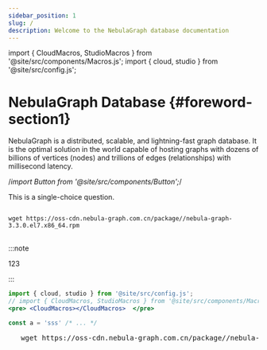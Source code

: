 ```yaml
---
sidebar_position: 1
slug: /
description: Welcome to the NebulaGraph database documentation
---
```

import { CloudMacros, StudioMacros } from '@site/src/components/Macros.js';
import { cloud, studio } from '@site/src/config.js';


# NebulaGraph Database {#foreword-section1}

NebulaGraph is a distributed, <CloudMacros></CloudMacros> scalable, and lightning-fast graph database. It is the optimal solution in the world capable of hosting graphs with dozens of billions of vertices (nodes) and trillions of edges (relationships) with millisecond latency.

<!-- import Test from '@site/src/components/Test'; -->
/*import Button from '@site/src/components/Button';*/

<StudioMacros></StudioMacros>
This is a single-choice question.
<pre>
<code>
wget https://oss-cdn.nebula-graph.com.cn/package/<CloudMacros></CloudMacros>/nebula-graph-3.3.0.el7.x86_64.rpm
</code>
</pre>


:::note

123 <CloudMacros></CloudMacros>

:::


```jsx live noInline
import { cloud, studio } from '@site/src/config.js';
// import { CloudMacros, StudioMacros } from '@site/src/components/Macros.js';
<pre> <CloudMacros></CloudMacros>  </pre>

const a = 'sss' /* ... */ 
```

<pre>
   wget https://oss-cdn.nebula-graph.com.cn/package/<CloudMacros></CloudMacros>/nebula-graph-3.3.0.el7.x86_64.rpm 
 </pre>
